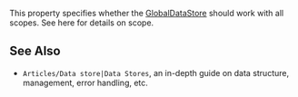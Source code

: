 This property specifies whether the [GlobalDataStore](https://developer.roblox.com/en-us/api-reference/class/GlobalDataStore) should work with all scopes. See here for details on scope.

See Also
--------

*   `Articles/Data store|Data Stores`, an in-depth guide on data structure, management, error handling, etc.